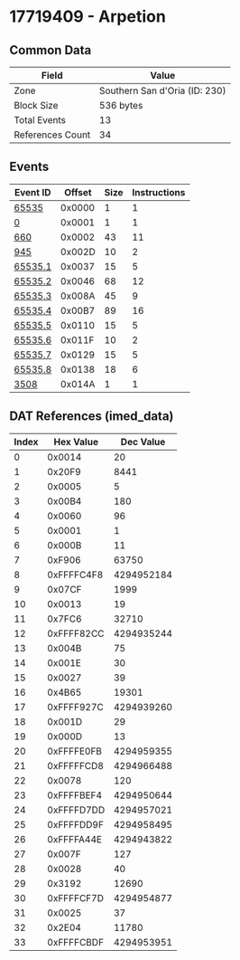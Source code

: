 # 17719409 - Arpetion

## Common Data

| Field            | Value                         |
|------------------|-------------------------------|
| Zone             | Southern San d'Oria (ID: 230) |
| Block Size       | 536 bytes                     |
| Total Events     | 13                            |
| References Count | 34                            |

## Events

| Event ID                | Offset   |   Size |   Instructions |
|-------------------------|----------|--------|----------------|
| [65535](./65535.md)     | 0x0000   |      1 |              1 |
| [0](./0.md)             | 0x0001   |      1 |              1 |
| [660](./660.md)         | 0x0002   |     43 |             11 |
| [945](./945.md)         | 0x002D   |     10 |              2 |
| [65535.1](./65535.1.md) | 0x0037   |     15 |              5 |
| [65535.2](./65535.2.md) | 0x0046   |     68 |             12 |
| [65535.3](./65535.3.md) | 0x008A   |     45 |              9 |
| [65535.4](./65535.4.md) | 0x00B7   |     89 |             16 |
| [65535.5](./65535.5.md) | 0x0110   |     15 |              5 |
| [65535.6](./65535.6.md) | 0x011F   |     10 |              2 |
| [65535.7](./65535.7.md) | 0x0129   |     15 |              5 |
| [65535.8](./65535.8.md) | 0x0138   |     18 |              6 |
| [3508](./3508.md)       | 0x014A   |      1 |              1 |

## DAT References (imed_data)

|   Index | Hex Value   |   Dec Value |
|---------|-------------|-------------|
|       0 | 0x0014      |          20 |
|       1 | 0x20F9      |        8441 |
|       2 | 0x0005      |           5 |
|       3 | 0x00B4      |         180 |
|       4 | 0x0060      |          96 |
|       5 | 0x0001      |           1 |
|       6 | 0x000B      |          11 |
|       7 | 0xF906      |       63750 |
|       8 | 0xFFFFC4F8  |  4294952184 |
|       9 | 0x07CF      |        1999 |
|      10 | 0x0013      |          19 |
|      11 | 0x7FC6      |       32710 |
|      12 | 0xFFFF82CC  |  4294935244 |
|      13 | 0x004B      |          75 |
|      14 | 0x001E      |          30 |
|      15 | 0x0027      |          39 |
|      16 | 0x4B65      |       19301 |
|      17 | 0xFFFF927C  |  4294939260 |
|      18 | 0x001D      |          29 |
|      19 | 0x000D      |          13 |
|      20 | 0xFFFFE0FB  |  4294959355 |
|      21 | 0xFFFFFCD8  |  4294966488 |
|      22 | 0x0078      |         120 |
|      23 | 0xFFFFBEF4  |  4294950644 |
|      24 | 0xFFFFD7DD  |  4294957021 |
|      25 | 0xFFFFDD9F  |  4294958495 |
|      26 | 0xFFFFA44E  |  4294943822 |
|      27 | 0x007F      |         127 |
|      28 | 0x0028      |          40 |
|      29 | 0x3192      |       12690 |
|      30 | 0xFFFFCF7D  |  4294954877 |
|      31 | 0x0025      |          37 |
|      32 | 0x2E04      |       11780 |
|      33 | 0xFFFFCBDF  |  4294953951 |
